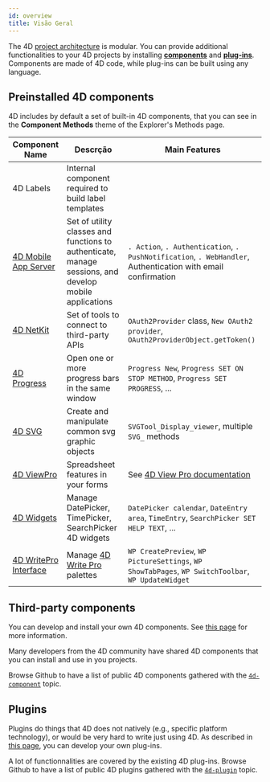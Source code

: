 ```yaml
---
id: overview
title: Visão Geral
---
```


The 4D [project architecture](Project/architecture.md) is modular. You can provide additional functionalities to your 4D projects by installing [**components**](Concepts/components.md) and [**plug-ins**](Concepts/plug-ins). Components are made of 4D code, while plug-ins can be built using any language.


## Preinstalled 4D components

4D includes by default a set of built-in 4D components, that you can see in the **Component Methods** theme of the Explorer's Methods page.


| Component Name                                                                | Descrção                                                                                                       | Main Features                                                                                                |
| ----------------------------------------------------------------------------- | -------------------------------------------------------------------------------------------------------------- | ------------------------------------------------------------------------------------------------------------ |
| 4D Labels                                                                     | Internal component required to build label templates                                                           |                                                                                                              |
| [4D Mobile App Server](https://github.com/4d-go-mobile/4D-Mobile-App-Server)  | Set of utility classes and functions to authenticate, manage sessions, and develop mobile applications         | `. Action`, `. Authentication`, `. PushNotification`, `. WebHandler`, Authentication with email confirmation |
| [4D NetKit](https://github.com/4d/4D-NetKit)                                  | Set of tools to connect to third-party APIs                                                                    | `OAuth2Provider` class, `New OAuth2 provider`, `OAuth2ProviderObject.getToken()`                             |
| [4D Progress](https://doc.4d.com/4Dv19/4D/19/4D-Progress.100-5461799.en.html) | Open one or more progress bars in the same window                                                              | `Progress New`, `Progress SET ON STOP METHOD`, `Progress SET PROGRESS`, ...                                  |
| [4D SVG](https://doc.4d.com/4Dv19/4D/19/4D-SVG-Component.300-5462064.en.html) | Create and manipulate common svg graphic objects                                                               | `SVGTool_Display_viewer`, multiple `SVG_` methods                                                            |
| [4D ViewPro](ViewPro/getting-started.md)                                      | Spreadsheet features in your forms                                                                             | See [4D View Pro documentation](ViewPro/getting-started.md)                                                  |
| [4D Widgets](https://doc.4d.com/4Dv19/4D/19/4D-Widgets.100-5462909.en.html)   | Manage DatePicker, TimePicker, SearchPicker 4D widgets                                                         | `DatePicker calendar`, `DateEntry area`, `TimeEntry`, `SearchPicker SET HELP TEXT`, ...                      |
| [4D WritePro Interface](https://github.com/4d/4D-WritePro-Interface)          | Manage [4D Write Pro](https://doc.4d.com/4Dv19R3/4D/19-R3/4D-Write-Pro-Reference.100-5606477.en.html) palettes | `WP CreatePreview`, `WP PictureSettings`, `WP ShowTabPages`, `WP SwitchToolbar`, `WP UpdateWidget`           |


## Third-party components

You can develop and install your own 4D components. See [this page](develop-components.md) for more information.

Many developers from the 4D community have shared 4D components that you can install and use in you projects.

Browse Github to have a list of public 4D components gathered with the [`4d-component`](https://github.com/topics/4d-component) topic.


## Plugins

Plugins do things that 4D does not natively (e.g., specific platform technology), or would be very hard to write just using 4D. As described in [this page](develop-plug-ins.md), you can develop your own plug-ins.

A lot of functionnalities are covered by the existing 4D plug-ins. Browse Github to have a list of public 4D plugins gathered with the [`4d-plugin`](https://github.com/topics/4d-plugin) topic.


